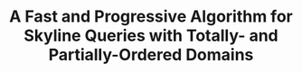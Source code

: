 ---
layout: publication-single
title: A Fast and Progressive Algorithm for Skyline Queries with Totally- and Partially-Ordered Domains
name: Journal of Systems and Software, Vol.83, Issue 3, pp.429-445, Vol.12, No.3
first-author: Hyungsoo Jung
co-authors: Hyuck Han, Heon Y. Yeom, Sooyong Kang
during: March 2010
location: 
impactfactor: 
doi: 
note: 
categories: 
 - Distributed/High-Performance/Mobile Computing Systems
tag: 
 - International Journal
---